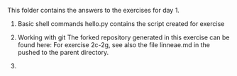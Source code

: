 This folder contains the answers to the exercises for day 1. 
1. Basic shell commands
hello.py contains the script created for exercise 

2. Working with git
The forked repository generated in this exercise can be found here:
For exercise 2c-2g, see also the file linneae.md in the pushed to the parent directory.

3. 
